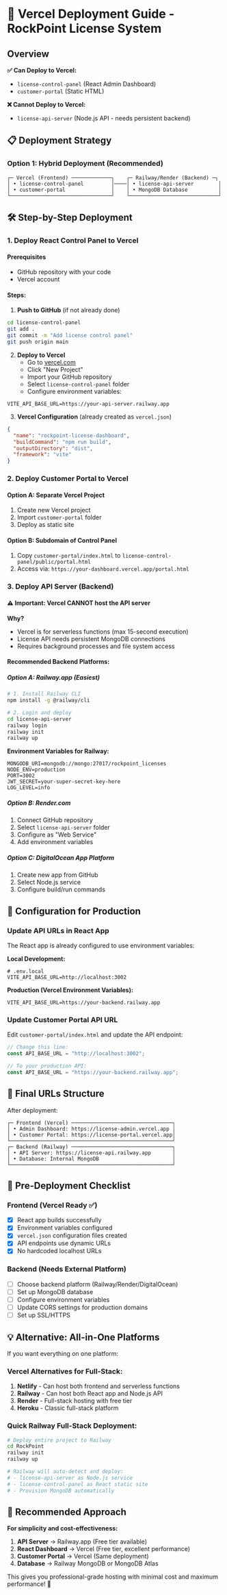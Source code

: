 # 🚀 Vercel Deployment Guide - RockPoint License System

## Overview

**✅ Can Deploy to Vercel:**

- `license-control-panel` (React Admin Dashboard)
- `customer-portal` (Static HTML)

**❌ Cannot Deploy to Vercel:**

- `license-api-server` (Node.js API - needs persistent backend)

## 📋 Deployment Strategy

### Option 1: Hybrid Deployment (Recommended)

```
┌─ Vercel (Frontend) ─────────────┐    ┌─ Railway/Render (Backend) ─┐
│ • license-control-panel         │────│ • license-api-server        │
│ • customer-portal               │    │ • MongoDB Database          │
└─────────────────────────────────┘    └─────────────────────────────┘
```

## 🛠️ Step-by-Step Deployment

### 1. Deploy React Control Panel to Vercel

#### Prerequisites

- GitHub repository with your code
- Vercel account

#### Steps:

1. **Push to GitHub** (if not already done)

```bash
cd license-control-panel
git add .
git commit -m "Add license control panel"
git push origin main
```

2. **Deploy to Vercel**
   - Go to [vercel.com](https://vercel.com)
   - Click "New Project"
   - Import your GitHub repository
   - Select `license-control-panel` folder
   - Configure environment variables:

```env
VITE_API_BASE_URL=https://your-api-server.railway.app
```

3. **Vercel Configuration** (already created as `vercel.json`)

```json
{
  "name": "rockpoint-license-dashboard",
  "buildCommand": "npm run build",
  "outputDirectory": "dist",
  "framework": "vite"
}
```

### 2. Deploy Customer Portal to Vercel

#### Option A: Separate Vercel Project

1. Create new Vercel project
2. Import `customer-portal` folder
3. Deploy as static site

#### Option B: Subdomain of Control Panel

1. Copy `customer-portal/index.html` to `license-control-panel/public/portal.html`
2. Access via: `https://your-dashboard.vercel.app/portal.html`

### 3. Deploy API Server (Backend)

#### ⚠️ **Important: Vercel CANNOT host the API server**

**Why?**

- Vercel is for serverless functions (max 15-second execution)
- License API needs persistent MongoDB connections
- Requires background processes and file system access

#### **Recommended Backend Platforms:**

##### Option A: Railway.app (Easiest)

```bash
# 1. Install Railway CLI
npm install -g @railway/cli

# 2. Login and deploy
cd license-api-server
railway login
railway init
railway up
```

**Environment Variables for Railway:**

```env
MONGODB_URI=mongodb://mongo:27017/rockpoint_licenses
NODE_ENV=production
PORT=3002
JWT_SECRET=your-super-secret-key-here
LOG_LEVEL=info
```

##### Option B: Render.com

1. Connect GitHub repository
2. Select `license-api-server` folder
3. Configure as "Web Service"
4. Add environment variables

##### Option C: DigitalOcean App Platform

1. Create new app from GitHub
2. Select Node.js service
3. Configure build/run commands

## 🔧 Configuration for Production

### Update API URLs in React App

The React app is already configured to use environment variables:

**Local Development:**

```env
# .env.local
VITE_API_BASE_URL=http://localhost:3002
```

**Production (Vercel Environment Variables):**

```env
VITE_API_BASE_URL=https://your-backend.railway.app
```

### Update Customer Portal API URL

Edit `customer-portal/index.html` and update the API endpoint:

```javascript
// Change this line:
const API_BASE_URL = "http://localhost:3002";

// To your production API:
const API_BASE_URL = "https://your-backend.railway.app";
```

## 📱 Final URLs Structure

After deployment:

```
┌─ Frontend (Vercel) ─────────────────────────────────┐
│ • Admin Dashboard: https://license-admin.vercel.app │
│ • Customer Portal: https://license-portal.vercel.app│
└─────────────────────────────────────────────────────┘
┌─ Backend (Railway) ─────────────────────────────────┐
│ • API Server: https://license-api.railway.app       │
│ • Database: Internal MongoDB                        │
└─────────────────────────────────────────────────────┘
```

## 🚨 Pre-Deployment Checklist

### Frontend (Vercel Ready ✅)

- [x] React app builds successfully
- [x] Environment variables configured
- [x] `vercel.json` configuration files created
- [x] API endpoints use dynamic URLs
- [x] No hardcoded localhost URLs

### Backend (Needs External Platform)

- [ ] Choose backend platform (Railway/Render/DigitalOcean)
- [ ] Set up MongoDB database
- [ ] Configure environment variables
- [ ] Update CORS settings for production domains
- [ ] Set up SSL/HTTPS

## 💡 Alternative: All-in-One Platforms

If you want everything on one platform:

### Vercel Alternatives for Full-Stack:

1. **Netlify** - Can host both frontend and serverless functions
2. **Railway** - Can host both React app and Node.js API
3. **Render** - Full-stack hosting with free tier
4. **Heroku** - Classic full-stack platform

### Quick Railway Full-Stack Deployment:

```bash
# Deploy entire project to Railway
cd RockPoint
railway init
railway up

# Railway will auto-detect and deploy:
# - license-api-server as Node.js service
# - license-control-panel as React static site
# - Provision MongoDB automatically
```

## 🎯 Recommended Approach

**For simplicity and cost-effectiveness:**

1. **API Server** → Railway.app (Free tier available)
2. **React Dashboard** → Vercel (Free tier, excellent performance)
3. **Customer Portal** → Vercel (Same deployment)
4. **Database** → Railway MongoDB or MongoDB Atlas

This gives you professional-grade hosting with minimal cost and maximum performance! 🚀
